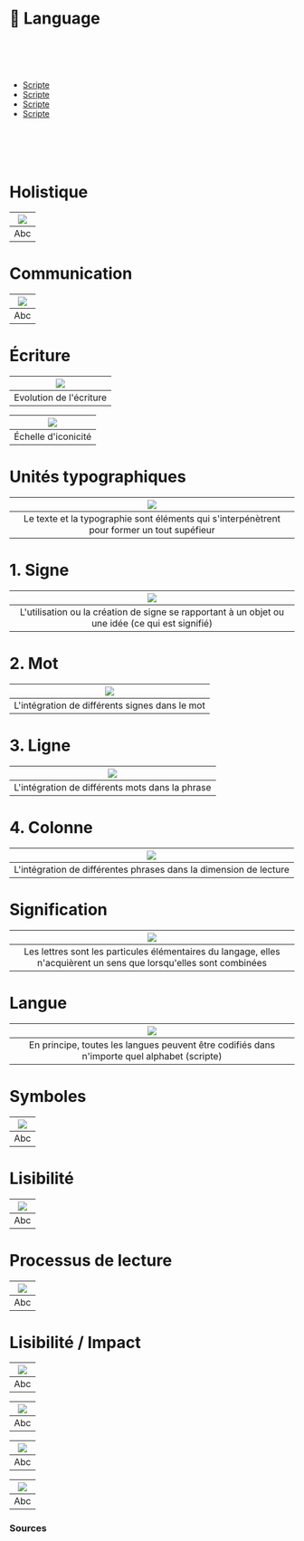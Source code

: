 # 💬 Language


  
# &nbsp;

- [Scripte](#scripte)
- [Scripte](#scripte)
- [Scripte](#scripte)
- [Scripte](#scripte)

# &nbsp;

# Holistique  

|![](links/1-Language_v217.gif)|
|:---:|
| Abc |

# Communication  

|![](links/1-Language_v2.gif)|
|:---:|
| Abc |

# Écriture

|![](links/1-Language_v215.jpg)|
|:---:|
| Evolution de l'écriture |

|![](links/1-Language_v210.jpg)|
|:---:|
| Échelle d'iconicité |

# Unités typographiques  

|![](links/1-Language_v252.gif)|
|:---:|
| Le texte et la typographie sont éléments qui s'interpénètrent pour former un tout supéfieur |

# 1. Signe  

|![](links/1-Language_v272.gif)|
|:---:|
| L'utilisation ou la création de signe se rapportant à un objet ou une idée (ce qui est signifié) |

# 2. Mot  

|![](links/1-Language_v279.gif)|
|:---:|
| L'intégration de différents signes dans le mot |

# 3. Ligne  

|![](links/1-Language_v285.gif)|
|:---:|
| L'intégration de différents mots dans la phrase |

# 4. Colonne  

|![](links/1-Language_v2108.gif)|
|:---:|
| L'intégration de différentes phrases dans la dimension de lecture |

# Signification  

|![](links/1-Language_v2116.gif)|
|:---:|
| Les lettres sont les particules élémentaires du langage, elles n'acquièrent un sens que lorsqu'elles sont combinées |

# Langue  

|![](links/1-Language_v2120.gif)|
|:---:|
| En principe, toutes les langues peuvent être codifiés dans n'importe quel alphabet (scripte) |

# Symboles  

|![](links/1-Language_v2127.gif)|
|:---:|
| Abc |

# Lisibilité  

|![](links/1-Language_v2133.gif)|
|:---:|
| Abc |

# Processus de lecture  

|![](links/1-Language_v2137.gif)|
|:---:|
| Abc |

# Lisibilité / Impact  

|![](links/1-Language_v2161.gif)|
|:---:|
| Abc |

|![](links/1-Language_v2168.jpg)|
|:---:|
| Abc |

|![](links/1-Language_v2169.jpg)|
|:---:|
| Abc |

|![](links/1-Language_v2170.jpg)|
|:---:|
| Abc |



### Sources

<!-- - **Prénom Nom**  
  *Titre*, 0000 -->

<!-- [^1]: Adrian Frutiger, *Type, Sign, Symbol*, 1980 -->

<!--


Toute exploration de l'alphabet présuppose
une exploration des liens entre l'écriture et le langage.
L'écriture est l'expression et la représentation du langage, qui à son tour
est « l'expression et la représentation des pensées, des sentiments, des actes de volonté ».


Il n'existe que deux systèmes d'écriture.
Outre le système alphabétique, appelé plus largement système phonétique,
il existe également le système idéographique, que l'on retrouve principalement dans l'écriture chinoise :
les signes ne représentent pas des sons, mais des mots.
Ils ne renvoient pas au son prononcé, mais à l'idée.




Il y a ensuite un deuxième aspect de l'alphabet à explorer :
les lettres sont-elles liées entre elles ?
Ce n'est qu'en combinaison, comme dans la séquence des sons prononcés, qu'elles acquièrent un sens.
La différence fondamentale est la suivante :
la parole se déroule dans le temps et l'écriture dans l'espace.
L'oreille n'a pas de direction, contrairement à l'œil.






La parole est "l'expression et la représentation... par le biais de sons et de mots liés
L'écriture - dit Wittgenstein - "peut être conçue comme un langage pour décrire des images sonores".

"Le langage est constitué de signes physiquement perceptibles'°
qui doivent toujours être considérés et compris sous trois aspects : ils signifient un état ou l'intention de l'émetteur (expression, symptôme). influencent le récepteur (appel, signal).
et transmettent des informations sur des objets et des états de fait (représentation, symbole)."

Signes:
"marque picturale se rapportant à un objet (ce qui est signifié). peut être entendue (langage parlé, musique), ou vue (lettre, geste, sémaphore). ressentie avec le sens tactile (frapper, braille).
et sentie (marques olfactives pour distinguer le territoire d'un animal)".

L'alphabet visuel est constitué d'éléments optiquement aussi différents que possible : horizontales, montants, diagonales, arcs.
Ces éléments donnent aux lettres leurs formes primaires caractéristiques, ce qui permet de les distinguer facilement
tout en créant spontanément des rythmes contrastés d'une lettre à l'autre.


"Décrire une multiplicité de lois de la vision : nous ne percevons pas des stimuli isolés mais des totalités, des interconnexions.
Les configurations sont une classe particulière de ces totalités.
Cette caractéristique est d'une importance fondamentale pour la lecture.
"L'œil parcourt par à-coups les caractères écrits d'un texte.
Il absorbe entre 3 et 10 lettres à la fois.
La taille de chacune de ces sections, appelées fixations, est déterminée principalement par le contenu informatif des signes et ne doit pas nécessairement être identique à la division en mots".11



Intégral signifie : formé en un tout. On part ici du principe aristotélicien selon lequel le tout est plus grand que la somme de ses parties. Et cela concerne tout particulièrement la typographie. La typographie est l'art de créer un tout à partir d'éléments prédéterminés. Le typographe « compose ». Il compose des lettres individuelles pour former des mots, puis des mots pour former des phrases.


Les lettres sont les particules élémentaires du langage écrit – et donc de la typographie. Ce sont des signes figuratifs pour des sons sans contenu, des éléments qui n'acquièrent un sens et une valeur que lorsqu'ils sont combinés. Cela signifie que les combinaisons de 2, 3 lettres ou plus forment dans tous les cas une image verbale, mais que certaines lettres ne rendent une idée précise que dans un certain ordre ; elles constituent littéralement un mot. Pour clarifier l'exemple sous un autre angle, prenons 4 lettres qui peuvent être combinées de 4 façons différentes. Nous voyons alors qu'une seule combinaison a du sens. Les 23 autres sont certes lisibles et prononçables, elles contiennent les mêmes éléments et donnent le même résultat. Mais elles ne constituent pas un tout linguistique. Elles restent dénuées de sens.




Que l'on modifie la longueur des lignes, le corps aussi bien que la forme du caractère typographique, ou encore le contraste entre le blanc de la page et les lettres noires, et le même texte sera lu plus ou moins rapidement. En fonction du type d'imprimé, la longueur des saccades et leur fréquence changent.




Alors que le lecteur est à peine capable de déchiffrer la ligne dont la partie supérieure de la hauteur de x et les ascendantes des lettres sont recouvertes, en règle générale, le texte reste encore lisible lorsque les parties inférieures de la lettre sont effacées.




Résumé :
1. La typographie intégrale vise à marier le langage et la typographie pour créer une nouvelle unité, un tout supérieur. Le texte et la typographie ne sont pas tant deux processus consécutifs à différents niveaux que des éléments qui s'interpénètrent.
2. L'unité est atteinte en différentes phases, chacune incluant la précédente :
- dans l'intégration de différents signes, différentes lettres dans le mot. Exemples 1 à 4
- dans l'intégration de différents mots dans la phrase. Exemples 5 à 8
- dans l'intégration de différentes phrases dans la
dimension « temps de lecture ». Exemples 9 à 12
- dans l'intégration de problèmes et de fonctions indépendants. Exemples 13 à 39




Le « Compendium pour lettrés » - le système d'écriture,
est un inventaire des aspects de l'alphabet et de ses possibilités.


En principe, l'allemand, comme toutes les langues, peut être codifié dans n'importe quel alphabet.

-->

